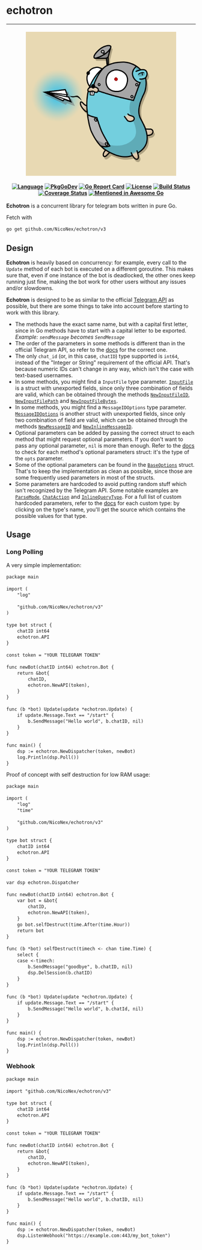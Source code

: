 # echotron 

| <br/><img src="assets/logo.png" alt="logo" width="400"><br/><br/> [![Language](https://img.shields.io/badge/Language-Go-blue.svg)](https://golang.org/) [![PkgGoDev](https://pkg.go.dev/badge/github.com/NicoNex/echotron/v3)](https://pkg.go.dev/github.com/NicoNex/echotron/v3) [![Go Report Card](https://goreportcard.com/badge/github.com/NicoNex/echotron)](https://goreportcard.com/report/github.com/NicoNex/echotron) [![License](http://img.shields.io/badge/license-LGPL3.0-orange.svg?style=flat)](https://github.com/NicoNex/echotron/blob/master/LICENSE) [![Build Status](https://travis-ci.com/NicoNex/echotron.svg?branch=master)](https://travis-ci.com/NicoNex/echotron) [![Coverage Status](https://coveralls.io/repos/github/NicoNex/echotron/badge.svg?branch=master)](https://coveralls.io/github/NicoNex/echotron?branch=master) [![Mentioned in Awesome Go](https://awesome.re/mentioned-badge.svg)](https://github.com/avelino/awesome-go) |
| :------: |

**Echotron** is a concurrent library for telegram bots written in pure Go.

Fetch with

```bash
go get github.com/NicoNex/echotron/v3
```

## Design

**Echotron** is heavily based on concurrency: for example, every call to the `Update` method of each bot is executed on a different goroutine. This makes sure that, even if one instance of the bot is deadlocked, the other ones keep running just fine, making the bot work for other users without any issues and/or slowdowns.

**Echotron** is designed to be as similar to the official [Telegram API](https://core.telegram.org/bots/api) as possible, but there are some things to take into account before starting to work with this library.

- The methods have the exact same name, but with a capital first letter, since in Go methods have to start with a capital letter to be exported.
_Example: `sendMessage` becomes `SendMessage`_
- The order of the parameters in some methods is different than in the official Telegram API, so refer to the [docs](https://pkg.go.dev/badge/github.com/NicoNex/echotron/v3) for the correct one.
- The only `chat_id` (or, in this case, `chatID`) type supported is `int64`, instead of the "Integer or String" requirement of the official API. That's because numeric IDs can't change in any way, which isn't the case with text-based usernames.
- In some methods, you might find a `InputFile` type parameter. [`InputFile`](https://pkg.go.dev/github.com/NicoNex/echotron/v3#InputFile) is a struct with unexported fields, since only three combination of fields are valid, which can be obtained through the methods [`NewInputFileID`](https://pkg.go.dev/github.com/NicoNex/echotron/v3#NewInputFileID), [`NewInputFilePath`](https://pkg.go.dev/github.com/NicoNex/echotron/v3#NewInputFilePath) and [`NewInputFileBytes`](https://pkg.go.dev/github.com/NicoNex/echotron/v3#NewInputFileBytes).
- In some methods, you might find a `MessageIDOptions` type parameter. [`MessageIDOptions`](https://pkg.go.dev/github.com/NicoNex/echotron/v3#MessageIDOptions) is another struct with unexported fields, since only two combination of field are valid, which can be obtained through the methods [`NewMessageID`](https://pkg.go.dev/github.com/NicoNex/echotron/v3#NewMessageID) and [`NewInlineMessageID`](https://pkg.go.dev/github.com/NicoNex/echotron/v3#NewInlineMessageID).
- Optional parameters can be added by passing the correct struct to each method that might request optional parameters. If you don't want to pass any optional parameter, `nil` is more than enough. Refer to the [docs](https://pkg.go.dev/badge/github.com/NicoNex/echotron/v3) to check for each method's optional parameters struct: it's the type of the `opts` parameter.
- Some of the optional parameters can be found in the [`BaseOptions`](https://pkg.go.dev/github.com/NicoNex/echotron/v3#BaseOptions) struct. That's to keep the implementation as clean as possible, since those are some frequently used parameters in most of the structs.
- Some parameters are hardcoded to avoid putting random stuff which isn't recognized by the Telegram API. Some notable examples are [`ParseMode`](https://github.com/NicoNex/echotron/blob/master/options.go#L21), [`ChatAction`](https://github.com/NicoNex/echotron/blob/master/options.go#L54) and [`InlineQueryType`](https://github.com/NicoNex/echotron/blob/master/inline.go). For a full list of custom hardcoded parameters, refer to the [docs](https://pkg.go.dev/badge/github.com/NicoNex/echotron/v3) for each custom type: by clicking on the type's name, you'll get the source which contains the possible values for that type.

## Usage

### Long Polling

A very simple implementation:

```golang
package main

import (
    "log"

    "github.com/NicoNex/echotron/v3"
)

type bot struct {
    chatID int64
    echotron.API
}

const token = "YOUR TELEGRAM TOKEN"

func newBot(chatID int64) echotron.Bot {
    return &bot{
        chatID,
        echotron.NewAPI(token),
    }
}

func (b *bot) Update(update *echotron.Update) {
    if update.Message.Text == "/start" {
        b.SendMessage("Hello world", b.chatID, nil)
    }
}

func main() {
    dsp := echotron.NewDispatcher(token, newBot)
    log.Println(dsp.Poll())
}
```

Proof of concept with self destruction for low RAM usage:

```golang
package main

import (
    "log"
    "time"

    "github.com/NicoNex/echotron/v3"
)

type bot struct {
    chatID int64
    echotron.API
}

const token = "YOUR TELEGRAM TOKEN"

var dsp echotron.Dispatcher

func newBot(chatID int64) echotron.Bot {
    var bot = &bot{
        chatID,
        echotron.NewAPI(token),
    }
    go bot.selfDestruct(time.After(time.Hour))
    return bot
}

func (b *bot) selfDestruct(timech <- chan time.Time) {
    select {
    case <-timech:
        b.SendMessage("goodbye", b.chatID, nil)
        dsp.DelSession(b.chatID)
    }
}

func (b *bot) Update(update *echotron.Update) {
    if update.Message.Text == "/start" {
        b.SendMessage("Hello world", b.chatId, nil)
    }
}

func main() {
    dsp := echotron.NewDispatcher(token, newBot)
    log.Println(dsp.Poll())
}
```

### Webhook

```golang
package main

import "github.com/NicoNex/echotron/v3"

type bot struct {
	chatID int64
	echotron.API
}

const token = "YOUR TELEGRAM TOKEN"

func newBot(chatID int64) echotron.Bot {
	return &bot{
		chatID,
		echotron.NewAPI(token),
	}
}

func (b *bot) Update(update *echotron.Update) {
	if update.Message.Text == "/start" {
		b.SendMessage("Hello world", b.chatID, nil)
	}
}

func main() {
	dsp := echotron.NewDispatcher(token, newBot)
	dsp.ListenWebhook("https://example.com:443/my_bot_token")
}
```
